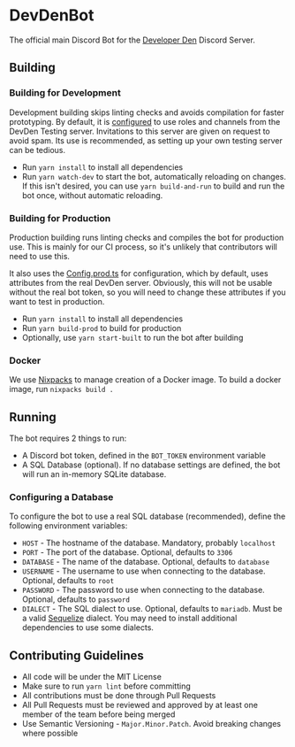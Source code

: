 # DevDenBot

The official main Discord Bot for the [Developer Den](https://developerden.org/discord) Discord Server.

## Building

### Building for Development

Development building skips linting checks and avoids compilation for faster prototyping.
By default, it is [configured](/src/Config.ts) to use roles and channels from the DevDen Testing server. Invitations to
this server are given on request to avoid spam. Its use is recommended, as setting up your own testing server can be
tedious.

* Run `yarn install` to install all dependencies
* Run `yarn watch-dev` to start the bot, automatically reloading on changes. If this isn't desired, you can
  use `yarn build-and-run` to build and run the bot once, without automatic reloading.

### Building for Production

Production building runs linting checks and compiles the bot for production use. This is mainly for our CI
process, so it's unlikely that contributors will need to use this.

It also uses the [Config.prod.ts](/src/Config.prod.ts) for configuration, which by default, uses attributes from the
real DevDen
server. Obviously, this will not be usable without the real bot token, so you will need to change these attributes if
you want to test in production.

* Run `yarn install` to install all dependencies
* Run `yarn build-prod` to build for production
* Optionally, use `yarn start-built` to run the bot after building

### Docker

We use [Nixpacks](https://nixpacks.com/docs/getting-started) to manage creation of a Docker image. To build a docker
image, run `nixpacks build .`

## Running

The bot requires 2 things to run:

* A Discord bot token, defined in the `BOT_TOKEN` environment variable
* A SQL Database (optional). If no database settings are defined, the bot will run an in-memory SQLite database.

### Configuring a Database

To configure the bot to use a real SQL database (recommended), define the following environment variables:

* `HOST` - The hostname of the database. Mandatory, probably `localhost`
* `PORT` - The port of the database. Optional, defaults to `3306`
* `DATABASE` - The name of the database. Optional, defaults to `database`
* `USERNAME` - The username to use when connecting to the database. Optional, defaults to `root`
* `PASSWORD` - The password to use when connecting to the database. Optional, defaults to `password`
* `DIALECT` - The SQL dialect to use. Optional, defaults to `mariadb`. Must be a
  valid [Sequelize](https://sequelize.org/) dialect. You may need to install additional dependencies to use some
  dialects.

## Contributing Guidelines

* All code will be under the MIT License
* Make sure to run `yarn lint` before committing
* All contributions must be done through Pull Requests
* All Pull Requests must be reviewed and approved by at least one member of the team before being merged
* Use Semantic Versioning - `Major.Minor.Patch`. Avoid breaking changes where possible